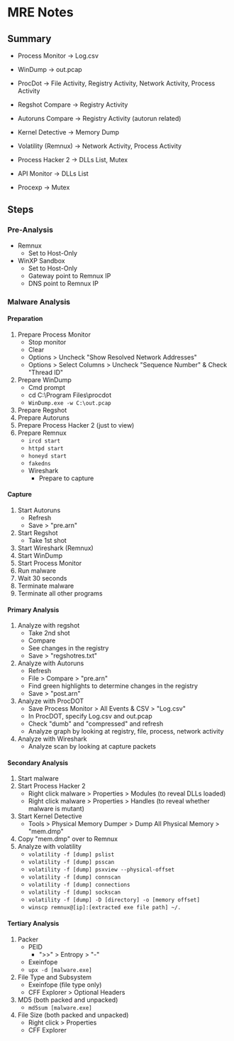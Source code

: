 # MRE Notes

## Summary

* Process Monitor -> Log.csv
* WinDump -> out.pcap
* ProcDot -> File Activity, Registry Activity, Network Activity, Process Activity

* Regshot Compare -> Registry Activity
* Autoruns Compare -> Registry Activity (autorun related)

* Kernel Detective -> Memory Dump
* Volatility (Remnux) -> Network Activity, Process Activity

* Process Hacker 2 -> DLLs List, Mutex
* API Monitor -> DLLs List
* Procexp -> Mutex

## Steps

### Pre-Analysis

* Remnux
    * Set to Host-Only
* WinXP Sandbox
    * Set to Host-Only
    * Gateway point to Remnux IP
    * DNS point to Remnux IP

### Malware Analysis

#### Preparation

1. Prepare Process Monitor
    * Stop monitor
    * Clear
    * Options > Uncheck "Show Resolved Network Addresses"
    * Options > Select Columns > Uncheck "Sequence Number" & Check "Thread ID"
2. Prepare WinDump
    * Cmd prompt
    * cd C:\Program Files\procdot
    * `WinDump.exe -w C:\out.pcap`
3. Prepare Regshot
4. Prepare Autoruns
5. Prepare Process Hacker 2 (just to view)
6. Prepare Remnux
    * `ircd start`
    * `httpd start`
    * `honeyd start`
    * `fakedns`
    * Wireshark
        * Prepare to capture

#### Capture

1. Start Autoruns
    * Refresh
    * Save > "pre.arn"
2. Start Regshot
    * Take 1st shot
3. Start Wireshark (Remnux)
4. Start WinDump
5. Start Process Monitor
6. Run malware
7. Wait 30 seconds
8. Terminate malware
9. Terminate all other programs

#### Primary Analysis

1. Analyze with regshot
    * Take 2nd shot
    * Compare
    * See changes in the registry
    * Save > "regshotres.txt"
2. Analyze with Autoruns
    * Refresh
    * File > Compare > "pre.arn"
    * Find green highlights to determine changes in the registry
    * Save > "post.arn"
3. Analyze with ProcDOT
    * Save Process Monitor > All Events & CSV > "Log.csv"
    * In ProcDOT, specify Log.csv and out.pcap
    * Check "dumb" and "compressed" and refresh
    * Analyze graph by looking at registry, file, process, network activity
4. Analyze with Wireshark
    * Analyze scan by looking at capture packets

#### Secondary Analysis

1. Start malware
2. Start Process Hacker 2
    * Right click malware > Properties > Modules (to reveal DLLs loaded)
    * Right click malware > Properties > Handles (to reveal whether malware is mutant)
3. Start Kernel Detective
    * Tools > Physical Memory Dumper > Dump All Physical Memory > "mem.dmp"
4. Copy "mem.dmp" over to Remnux
5. Analyze with volatility
    * `volatility -f [dump] pslist`
    * `volatility -f [dump] psscan`
    * `volatility -f [dump] psxview --physical-offset`
    * `volatility -f [dump] connscan`
    * `volatility -f [dump] connections`
    * `volatility -f [dump] sockscan`
    * `volatility -f [dump] -D [directory] -o [memory offset]`
    * `winscp remnux@[ip]:[extracted exe file path] ~/.`

#### Tertiary Analysis

1. Packer
    * PEID
        * ">>" > Entropy > "-"
    * Exeinfope
    * `upx -d [malware.exe]`
2. File Type and Subsystem
    * Exeinfope (file type only)
    * CFF Explorer > Optional Headers
3. MD5 (both packed and unpacked)
    * `md5sum [malware.exe]`
4. File Size (both packed and unpacked)
    * Right click > Properties
    * CFF Explorer

